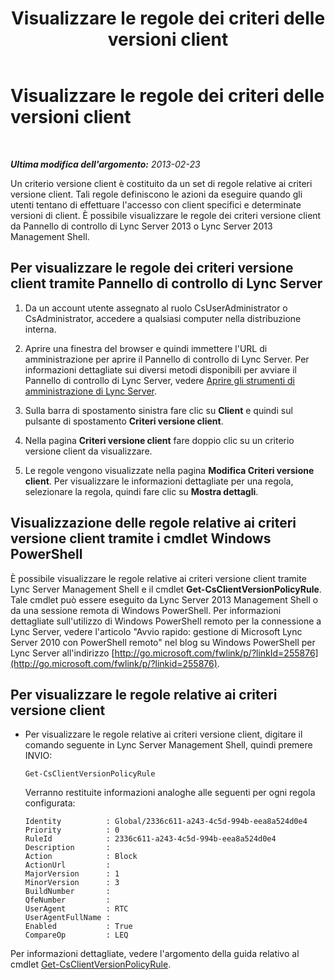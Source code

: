 ﻿---
title: Visualizzare le regole dei criteri delle versioni client
TOCTitle: Visualizzare le regole dei criteri delle versioni client
ms:assetid: f3a0215f-f72f-4e9b-a07b-25858dc4203a
ms:mtpsurl: https://technet.microsoft.com/it-it/library/JJ923060(v=OCS.15)
ms:contentKeyID: 52062481
ms.date: 08/24/2015
mtps_version: v=OCS.15
ms.translationtype: HT
---

# Visualizzare le regole dei criteri delle versioni client

 

_**Ultima modifica dell'argomento:** 2013-02-23_

Un criterio versione client è costituito da un set di regole relative ai criteri versione client. Tali regole definiscono le azioni da eseguire quando gli utenti tentano di effettuare l'accesso con client specifici e determinate versioni di client. È possibile visualizzare le regole dei criteri versione client da Pannello di controllo di Lync Server 2013 o Lync Server 2013 Management Shell.

## Per visualizzare le regole dei criteri versione client tramite Pannello di controllo di Lync Server

1.  Da un account utente assegnato al ruolo CsUserAdministrator o CsAdministrator, accedere a qualsiasi computer nella distribuzione interna.

2.  Aprire una finestra del browser e quindi immettere l'URL di amministrazione per aprire il Pannello di controllo di Lync Server. Per informazioni dettagliate sui diversi metodi disponibili per avviare il Pannello di controllo di Lync Server, vedere [Aprire gli strumenti di amministrazione di Lync Server](lync-server-2013-open-lync-server-administrative-tools.md).

3.  Sulla barra di spostamento sinistra fare clic su **Client** e quindi sul pulsante di spostamento **Criteri versione client**.

4.  Nella pagina **Criteri versione client** fare doppio clic su un criterio versione client da visualizzare.

5.  Le regole vengono visualizzate nella pagina **Modifica Criteri versione client**. Per visualizzare le informazioni dettagliate per una regola, selezionare la regola, quindi fare clic su **Mostra dettagli**.

## Visualizzazione delle regole relative ai criteri versione client tramite i cmdlet Windows PowerShell

È possibile visualizzare le regole relative ai criteri versione client tramite Lync Server Management Shell e il cmdlet **Get-CsClientVersionPolicyRule**. Tale cmdlet può essere eseguito da Lync Server 2013 Management Shell o da una sessione remota di Windows PowerShell. Per informazioni dettagliate sull'utilizzo di Windows PowerShell remoto per la connessione a Lync Server, vedere l'articolo "Avvio rapido: gestione di Microsoft Lync Server 2010 con PowerShell remoto" nel blog su Windows PowerShell per Lync Server all'indirizzo [http://go.microsoft.com/fwlink/p/?linkId=255876](http://go.microsoft.com/fwlink/p/?linkid=255876).

## Per visualizzare le regole relative ai criteri versione client

  - Per visualizzare le regole relative ai criteri versione client, digitare il comando seguente in Lync Server Management Shell, quindi premere INVIO:
    
        Get-CsClientVersionPolicyRule
    
    Verranno restituite informazioni analoghe alle seguenti per ogni regola configurata:
    
        Identity          : Global/2336c611-a243-4c5d-994b-eea8a524d0e4
        Priority          : 0
        RuleId            : 2336c611-a243-4c5d-994b-eea8a524d0e4
        Description       :
        Action            : Block
        ActionUrl         :
        MajorVersion      : 1
        MinorVersion      : 3
        BuildNumber       :
        QfeNumber         :
        UserAgent         : RTC
        UserAgentFullName :
        Enabled           : True
        CompareOp         : LEQ

Per informazioni dettagliate, vedere l'argomento della guida relativo al cmdlet [Get-CsClientVersionPolicyRule](https://docs.microsoft.com/en-us/powershell/module/skype/Get-CsClientVersionPolicyRule).

